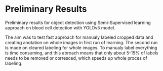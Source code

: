 # Preliminary Results
Preliminary results for object detection using Semi-Supervised learning approach on blood cell detection with YOLOv5 model. 

The aim was to test fast approach for manualy labeled cropped data and creating anotation on whole images in first run of learning. The second run is made on cleared labeling for whole images. To manualy label everything is time consuming, and this abroach means that only about 5-15% of labels needs to be removed or corresced, which speeds up whole proces of labeling.
